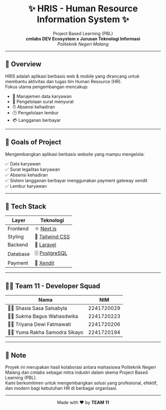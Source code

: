 <h1 align="center">✨ HRIS - Human Resource Information System ✨</h1>
<p align="center">
  Project Based Learning (PBL)<br>
  <strong>cmlabs DEV Ecosystem x Jurusan Teknologi Informasi</strong><br>
  <em>Politeknik Negeri Malang</em>
</p>

---

## 📌 Overview

HRIS adalah aplikasi berbasis web & mobile yang dirancang untuk membantu aktivitas dan tugas tim Human Resource (HR).  
Fokus utama pengembangan mencakup:

- 👤 Manajemen data karyawan  
- 📄 Pengelolaan surat menyurat
- ⏰ Absensi kehadiran  
- 🕒 Pengelolaan lembur  
- 💳 Langganan berbayar

---

## 🎯 Goals of Project

Mengembangkan aplikasi berbasis website yang mampu mengelola:

✅ Data karyawan  
✅ Surat legalitas karyawan  
✅ Absensi kehadiran  
✅ Sistem langganan berbayar menggunakan payment gateway xendit  
✅ Lembur karyawan

---

## 🧰 Tech Stack

| Layer         | Teknologi                       |
|---------------|---------------------------------|
| Frontend      | ⚛️ [Next.js](https://nextjs.org/)              |
| Styling       | 🎨 [Tailwind CSS](https://tailwindcss.com/)     |
| Backend       | 🔧 [Laravel](https://laravel.com/)              |
| Database      | 🗄️ [PostgreSQL](https://www.postgresql.org/)     |
| Payment       | 💸 [Xendit](https://www.xendit.co/id/)         |

---

## 🧑‍💻 Team 11 - Developer Squad

| Nama                            | NIM           |
|---------------------------------|---------------|
| 👩‍💻 Shasia Sasa Salsabyla       | 2241720029    |
| 👨‍💻 Sukma Bagus Wahasdwika      | 2241720223    |
| 👩‍💻 Triyana Dewi Fatmawati      | 2241720206    |
| 👨‍💻 Yuma Rakha Samodra Sikayo   | 2241720194    |

---

## 📣 Note

Proyek ini merupakan hasil kolaborasi antara mahasiswa Politeknik Negeri Malang dan cmlabs sebagai mitra industri dalam skema Project Based Learning (PBL).  
Kami berkomitmen untuk mengembangkan solusi yang profesional, efektif, dan modern bagi kebutuhan HR di berbagai organisasi.

---

<p align="center">
  Made with ❤️ by <strong>TEAM 11</strong>
</p>
